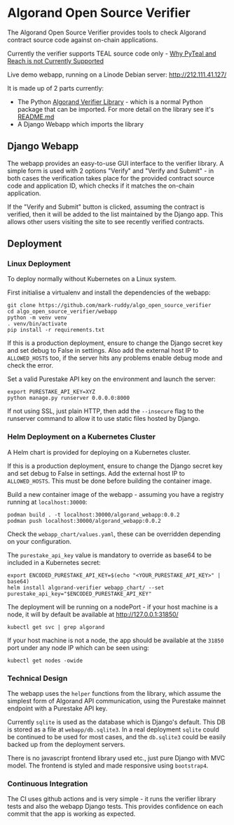 # Algorand Open Source Verifier
The Algorand Open Source Verifier provides tools to check Algorand contract source code against on-chain applications.  

Currently the verifier supports TEAL source code only - [Why PyTeal and Reach is not Currently Supported](algorand_verifier_lib/README.md#why-pyteal-and-reach-is-not-currently-supported)

Live demo webapp, running on a Linode Debian server: <http://212.111.41.127/>

It is made up of 2 parts currently:
- The Python [Algorand Verifier Library](https://pypi.org/project/algorand-verifier-lib/) - which is a normal Python package that can be imported. For more detail on the library see it's [README.md](algorand_verifier_lib/README.md)
- A Django Webapp which imports the library

## Django Webapp
The webapp provides an easy-to-use GUI interface to the verifier library. A simple form is used with 2 options "Verify" and "Verify and Submit" - in both cases the verification takes place for the provided contract source code and application ID, which checks if it matches the on-chain application.  

If the "Verify and Submit" button is clicked, assuming the contract is verified, then it will be added to the list maintained by the Django app. This allows other users visiting the site to see recently verified contracts.  

## Deployment
### Linux Deployment
To deploy normally without Kubernetes on a Linux system.  

First initialise a virtualenv and install the dependencies of the webapp:
```
git clone https://github.com/mark-ruddy/algo_open_source_verifier
cd algo_open_source_verifier/webapp
python -m venv venv
. venv/bin/activate
pip install -r requirements.txt
```

If this is a production deployment, ensure to change the Django secret key and set debug to False in settings. Also add the external host IP to `ALLOWED_HOSTS` too, if the server hits any problems enable debug mode and check the error.  

Set a valid Purestake API key on the environment and launch the server:
```
export PURESTAKE_API_KEY=XYZ
python manage.py runserver 0.0.0.0:8000
```

If not using SSL, just plain HTTP, then add the `--insecure` flag to the runserver command to allow it to use static files hosted by Django.  

### Helm Deployment on a Kubernetes Cluster
A Helm chart is provided for deploying on a Kubernetes cluster.

If this is a production deployment, ensure to change the Django secret key and set debug to False in settings. Add the external host IP to `ALLOWED_HOSTS`. This must be done before building the container image.  

Build a new container image of the webapp - assuming you have a registry running at `localhost:30000`:
```
podman build . -t localhost:30000/algorand_webapp:0.0.2
podman push localhost:30000/algorand_webapp:0.0.2
```

Check the `webapp_chart/values.yaml`, these can be overridden depending on your configuration.  

The `purestake_api_key` value is mandatory to override as base64 to be included in a Kubernetes secret:
```
export ENCODED_PURESTAKE_API_KEY=$(echo "<YOUR_PURESTAKE_API_KEY>" | base64)
helm install algorand-verifier webapp_chart/ --set purestake_api_key="$ENCODED_PURESTAKE_API_KEY"
```

The deployment will be running on a nodePort - if your host machine is a node, it will by default be available at <http://127.0.0.1:31850/>
```
kubectl get svc | grep algorand
```

If your host machine is not a node, the app should be available at the `31850` port under any node IP which can be seen using:
```
kubectl get nodes -owide
```

### Technical Design
The webapp uses the `helper` functions from the library, which assume the simplest form of Algorand API communication, using the Purestake mainnet endpoint with a Purestake API key.  

Currently `sqlite` is used as the database which is Django's default. This DB is stored as a file at `webapp/db.sqlite3`. In a real deployment `sqlite` could be continued to be used for most cases, and the `db.sqlite3` could be easily backed up from the deployment servers.

There is no javascript frontend library used etc., just pure Django with MVC model. The frontend is styled and made responsive using `bootstrap4`.

### Continuous Integration
The CI uses github actions and is very simple - it runs the verifier library tests and also the webapp Django tests. This provides confidence on each commit that the app is working as expected.
